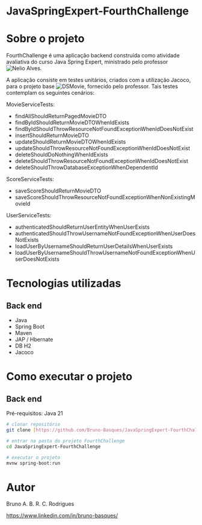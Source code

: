 # JavaSpringExpert-FourthChallenge

# Sobre o projeto

FourthChallenge é uma aplicação backend construída como atividade avaliativa do curso Java Spring Expert, ministrado pelo professor ![Nelio Alves](https://www.linkedin.com/in/nelio-alves/).

A aplicação consiste em testes unitários, criados com a utilização Jacoco, para o projeto base ![DSMovie](https://github.com/devsuperior/dsmovie-ref), fornecido pelo professor. Tais testes contemplam os seguintes cenários:

MovieServiceTests:
- findAllShouldReturnPagedMovieDTO
- findByIdShouldReturnMovieDTOWhenIdExists
- findByIdShouldThrowResourceNotFoundExceptionWhenIdDoesNotExist
- insertShouldReturnMovieDTO
- updateShouldReturnMovieDTOWhenIdExists
- updateShouldThrowResourceNotFoundExceptionWhenIdDoesNotExist
- deleteShouldDoNothingWhenIdExists
- deleteShouldThrowResourceNotFoundExceptionWhenIdDoesNotExist
- deleteShouldThrowDatabaseExceptionWhenDependentId
  
ScoreServiceTests:
- saveScoreShouldReturnMovieDTO
- saveScoreShouldThrowResourceNotFoundExceptionWhenNonExistingMovieId
  
UserServiceTests:
- authenticatedShouldReturnUserEntityWhenUserExists
- authenticatedShouldThrowUsernameNotFoundExceptionWhenUserDoesNotExists
- loadUserByUsernameShouldReturnUserDetailsWhenUserExists
- loadUserByUsernameShouldThrowUsernameNotFoundExceptionWhenUserDoesNotExists

# Tecnologias utilizadas
## Back end
- Java
- Spring Boot
- Maven
- JAP / Hbernate
- DB H2
- Jacoco

# Como executar o projeto

## Back end
Pré-requisitos: Java 21

```bash
# clonar repositório
git clone [https://github.com/Bruno-Basques/JavaSpringExpert-FourthChallenge.git]

# entrar na pasta do projeto FourthChallenge
cd JavaSpringExpert-FourthChallenge

# executar o projeto
mvnw spring-boot:run
```

# Autor

Bruno A. B. R. C. Rodrigues

https://www.linkedin.com/in/bruno-basques/
